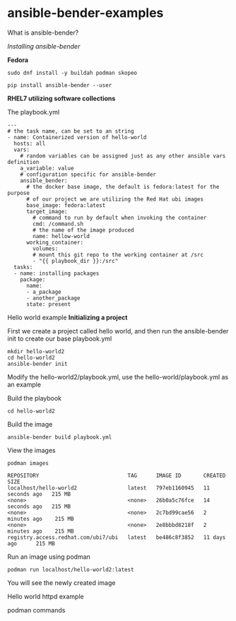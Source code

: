 # ansible-bender-examples

What is ansible-bender?

*Installing ansible-bender*

**Fedora**

`sudo dnf install -y buildah podman skopeo`

`pip install ansible-bender --user`

**RHEL7 utilizing software collections**


The playbook.yml

```
---
# the task name, can be set to an string
- name: Containerized version of hello-world
  hosts: all
  vars:
    # random variables can be assigned just as any other ansible vars definition
    a_variable: value
    # configuration specific for ansible-bender
    ansible_bender:
      # the docker base image, the default is fedora:latest for the purpose
      # of our project we are utilizing the Red Hat ubi images
      base_image: fedora:latest
      target_image:
        # command to run by default when invoking the container
        cmd: /command.sh
        # the name of the image produced
        name: hellow-world
      working_container:
        volumes:
        # mount this git repo to the working container at /src
        - "{{ playbook_dir }}:/src"
  tasks:
  - name: installing packages
    package:
      name:
      - a_package
      - another_package
      state: present
```



Hello world example
**Initializing a project**

First we create a project called hello world, and then run the ansible-bender init to create our base playbook.yml

```
mkdir hello-world2
cd hello-world2
ansible-bender init
```

Modify the hello-world2/playbook.yml, use the hello-world/playbook.yml as an example

Build the playbook

`cd hello-world2`

Build the image

`ansible-bender build playbook.yml`


View the images

`podman images`


```
REPOSITORY                            TAG      IMAGE ID       CREATED          SIZE
localhost/hello-world2                latest   797eb1160945   11 seconds ago   215 MB
<none>                                <none>   26b0a5c76fce   14 seconds ago   215 MB
<none>                                <none>   2c7bd99cae56   2 minutes ago    215 MB
<none>                                <none>   2e8bbbd8218f   2 minutes ago    215 MB
registry.access.redhat.com/ubi7/ubi   latest   be486c8f3852   11 days ago      215 MB
```

Run an image using podman

`podman run localhost/hello-world2:latest`



You will see the newly created image


Hello world httpd example


podman commands







